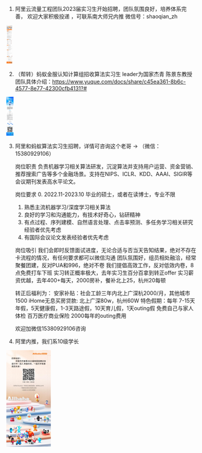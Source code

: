 1. 阿里云流量工程团队2023届实习生开始招聘，团队氛围良好，培养体系完善， 欢迎大家积极投递 ，可联系南大师兄内推  微信号：shaoqian_zh

<img src="内推/image-20220303115931844.png" alt="image-20220303115931844" style="zoom:10%;" />

2. （帮转）蚂蚁金服认知计算组招收算法实习生 leader为国家杰青 陈景东教授 团队具体介绍：https://www.yuque.com/docs/share/c45ea361-8b6c-4577-8e77-42300cfb4131?#

<img src="内推/image-20220303120058034.png" alt="image-20220303120058034" style="zoom:10%;" />

3. 阿里和蚂蚁算法实习生招聘，详情可咨询这个老哥 -> （微信：15380929106）

   岗位职责
   负责机器学习相关算法研发，沉淀算法并支持用户运营、资金营销、推荐搜索广告等多个金融场景。支持在NIPS、ICLR、KDD、AAAI、SIGIR等会议期刊发表高水平论文。

   岗位要求
   0. 2022.11-2023.10 毕业的硕士，或者在读博士，专业不限
   1. 熟悉主流机器学习/深度学习相关算法
   2. 良好的学习和沟通能力，有技术好奇心，钻研精神
   3. 有点过程、序列建模、自然语言处理、点击率预测、多任务学习相关研究经验者优先考虑
   4. 有国际会议论文发表经验者优先考虑

   岗位吸引
   我们会即时反馈面试进度，无论合适与否当天告知结果，绝对不存在卡流程的情况，有任何要求都可以微信沟通
   团队氛围好，组员相处融洽，经常聚餐团建，反对PUA和996，绝对不卷
   我们提倡高效工作，反对低效内卷，8点免费打车下班
   实习转正概率极大，去年实习生百分百拿到转正offer
   实习薪资优越，去年400+每天，2000房补，餐补北上25，杭州20每顿

   转正后福利为：
   安家补贴：社会工龄三年内北上广深杭2000/月，其他城市1500
   iHome无息买房贷款: 北上广深80w，杭州60W
   特色假期：每年 7-15天年假，5天健康假，1-3天路途假，10天育儿假，1天outing假
   免费自己与家人体检
   百万医疗商业保险
   2000每年的outing费用

   欢迎加微信15380929106咨询

4. 阿里内推，我们系10级学长

<img src="内推/image-20220303120315248.png" alt="image-20220303120315248" style="zoom:25%;" />